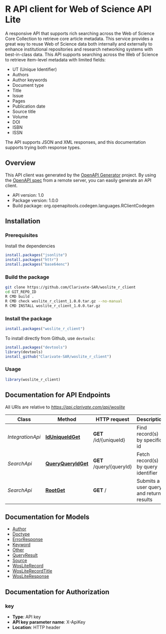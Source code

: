 # R API client for Web of Science API Lite

A responsive API that supports rich searching across the Web of Science Core Collection to retrieve core article metadata. 
This service provides a great way to reuse Web of Science data both internally and externally to enhance 
institutional repositories and research networking systems with best-in-class data.
This API supports searching across the Web of Science to retrieve item-level
metadata with limited fields: 
- UT (Unique Identifier)
- Authors
- Author keywords
- Document type
- Title
- Issue
- Pages
- Publication date
- Source title
- Volume
- DOI
- ISBN
- ISSN 

The API supports JSON and XML responses, and this
documentation supports trying both response types.


## Overview
This API client was generated by the [OpenAPI Generator](https://openapi-generator.tech) project. By using the [OpenAPI spec](https://openapis.org) from a remote server, you can easily generate an API client.

- API version: 1.0
- Package version: 1.0.0
- Build package: org.openapitools.codegen.languages.RClientCodegen

## Installation

### Prerequisites

Install the dependencies

```R
install.packages("jsonlite")
install.packages("httr")
install.packages("base64enc")
```

### Build the package

```sh
git clone https://github.com/Clarivate-SAR/woslite_r_client
cd GIT_REPO_ID
R CMD build .
R CMD check woslite_r_client_1.0.0.tar.gz --no-manual
R CMD INSTALL woslite_r_client_1.0.0.tar.gz
```

### Install the package

```R
install.packages("woslite_r_client")
```

To install directly from Github, use `devtools`:
```R
install.packages("devtools")
library(devtools)
install_github("Clarivate-SAR/woslite_r_client")
```

### Usage

```R
library(woslite_r_client)
```

## Documentation for API Endpoints

All URIs are relative to *https://api.clarivate.com/api/woslite*

Class | Method | HTTP request | Description
------------ | ------------- | ------------- | -------------
*IntegrationApi* | [**IdUniqueIdGet**](docs/IntegrationApi.md#IdUniqueIdGet) | **GET** /id/{uniqueId} | Find record(s) by specific id
*SearchApi* | [**QueryQueryIdGet**](docs/SearchApi.md#QueryQueryIdGet) | **GET** /query/{queryId} | Fetch record(s) by query identifier
*SearchApi* | [**RootGet**](docs/SearchApi.md#RootGet) | **GET** / | Submits a user query and returns results


## Documentation for Models

 - [Author](docs/Author.md)
 - [Doctype](docs/Doctype.md)
 - [ErrorResponse](docs/ErrorResponse.md)
 - [Keyword](docs/Keyword.md)
 - [Other](docs/Other.md)
 - [QueryResult](docs/QueryResult.md)
 - [Source](docs/Source.md)
 - [WosLiteRecord](docs/WosLiteRecord.md)
 - [WosLiteRecordTitle](docs/WosLiteRecordTitle.md)
 - [WosLiteResponse](docs/WosLiteResponse.md)


## Documentation for Authorization


### key

- **Type**: API key
- **API key parameter name**: X-ApiKey
- **Location**: HTTP header





